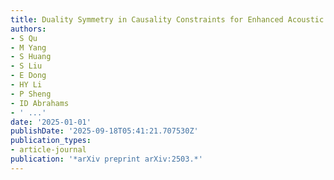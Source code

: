 ```yaml
---
title: Duality Symmetry in Causality Constraints for Enhanced Acoustic Absorption
authors:
- S Qu
- M Yang
- S Huang
- S Liu
- E Dong
- HY Li
- P Sheng
- ID Abrahams
- ' ...'
date: '2025-01-01'
publishDate: '2025-09-18T05:41:21.707530Z'
publication_types:
- article-journal
publication: '*arXiv preprint arXiv:2503.*'
---
```

